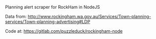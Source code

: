 

Planning alert scraper for RockHam in NodeJS


Data from: http://www.rockingham.wa.gov.au/Services/Town-planning-services/Town-planning-advertising#LDP

Code at: https://gitlab.com/puzzleduck/rockingham-node
